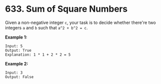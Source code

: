 # 633. Sum of Square Numbers

Given a non-negative integer `c`, your task is to decide whether there're two
integers `a` and `b` such that `a^2 + b^2 = c`.

__Example 1:__

```
Input: 5
Output: True
Explanation: 1 * 1 + 2 * 2 = 5
```

__Example 2:__

```
Input: 3
Output: False
```
